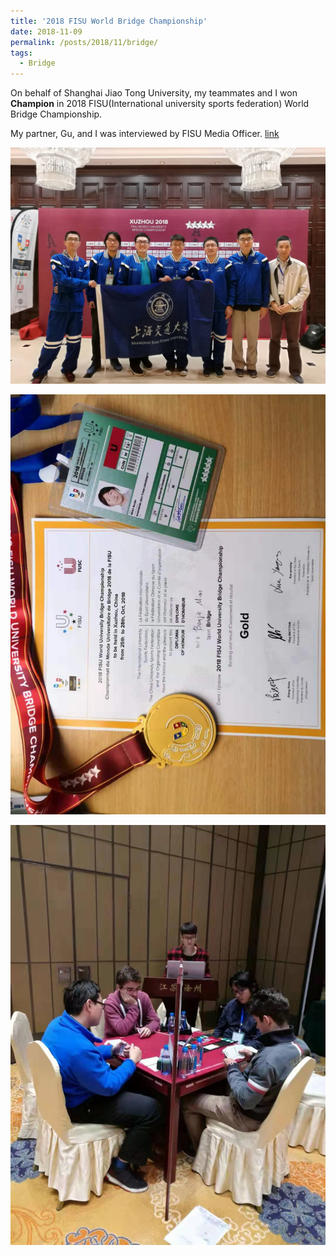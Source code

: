 ```yaml
---
title: '2018 FISU World Bridge Championship'
date: 2018-11-09
permalink: /posts/2018/11/bridge/
tags:
  - Bridge
---
```


On behalf of Shanghai Jiao Tong University, my teammates and I won **Champion** in 2018 FISU(International university sports federation) World Bridge Championship.

My partner, Gu, and I was interviewed by FISU Media Officer. [link](https://www.fisu.net/news/fisu-athletes/athletes-in-focus-benjie-miao-gu-sijia)


![My teammates](/images/bridge/chinateam1.jpg "My teammates")

![Gold Media](/images/bridge/gold.jpg "Gold Media")

![On the Table](/images/bridge/table.jpg "On the Table")
